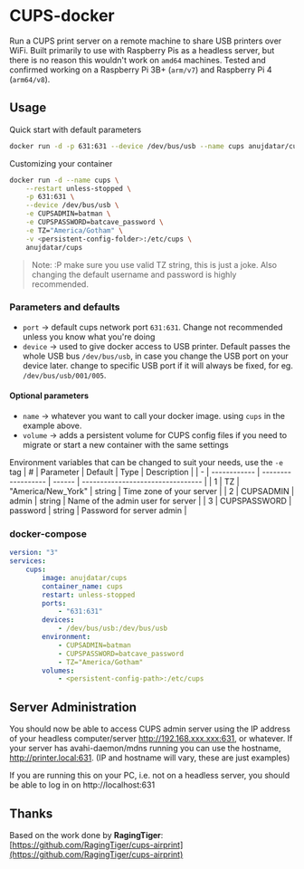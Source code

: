# CUPS-docker

Run a CUPS print server on a remote machine to share USB printers over WiFi. Built primarily to use with Raspberry Pis as a headless server, but there is no reason this wouldn't work on `amd64` machines. Tested and confirmed working on a Raspberry Pi 3B+ (`arm/v7`) and Raspberry Pi 4 (`arm64/v8`).

## Usage
Quick start with default parameters
```sh
docker run -d -p 631:631 --device /dev/bus/usb --name cups anujdatar/cups
```

Customizing your container
```sh
docker run -d --name cups \
    --restart unless-stopped \
    -p 631:631 \
    --device /dev/bus/usb \
    -e CUPSADMIN=batman \
    -e CUPSPASSWORD=batcave_password \
    -e TZ="America/Gotham" \
    -v <persistent-config-folder>:/etc/cups \
    anujdatar/cups
```
> Note: :P make sure you use valid TZ string, this is just a joke. Also changing the default username and password is highly recommended.

### Parameters and defaults
- `port` -> default cups network port `631:631`. Change not recommended unless you know what you're doing
- `device` -> used to give docker access to USB printer. Default passes the whole USB bus `/dev/bus/usb`, in case you change the USB port on your device later. change to specific USB port if it will always be fixed, for eg. `/dev/bus/usb/001/005`.

#### Optional parameters
- `name` -> whatever you want to call your docker image. using `cups` in the example above.
- `volume` -> adds a persistent volume for CUPS config files if you need to migrate or start a new container with the same settings

Environment variables that can be changed to suit your needs, use the `-e` tag
| # | Parameter    | Default            | Type   | Description                       |
| - | ------------ | ------------------ | ------ | --------------------------------- |
| 1 | TZ           | "America/New_York" | string | Time zone of your server          |
| 2 | CUPSADMIN    | admin              | string | Name of the admin user for server |
| 3 | CUPSPASSWORD | password           | string | Password for server admin         |

### docker-compose
```yaml
version: "3"
services:
    cups:
        image: anujdatar/cups
        container_name: cups
        restart: unless-stopped
        ports:
            - "631:631"
        devices:
            - /dev/bus/usb:/dev/bus/usb
        environment:
            - CUPSADMIN=batman
            - CUPSPASSWORD=batcave_password
            - TZ="America/Gotham"
        volumes:
            - <persistent-config-path>:/etc/cups
```

## Server Administration
You should now be able to access CUPS admin server using the IP address of your headless computer/server http://192.168.xxx.xxx:631, or whatever. If your server has avahi-daemon/mdns running you can use the hostname, http://printer.local:631. (IP and hostname will vary, these are just examples)

If you are running this on your PC, i.e. not on a headless server, you should be able to log in on http://localhost:631

## Thanks
Based on the work done by **RagingTiger**: [https://github.com/RagingTiger/cups-airprint](https://github.com/RagingTiger/cups-airprint)
